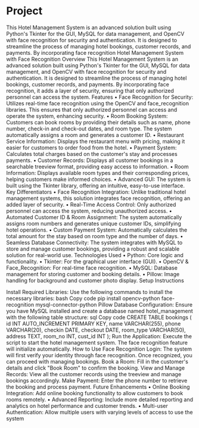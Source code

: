 # Project

This Hotel Management System is an advanced solution built using Python's Tkinter for the GUI, MySQL for data management, and OpenCV with face recognition for security and authentication. It is designed to streamline the process of managing hotel bookings, customer records, and payments. By incorporating face recognition Hotel Management System with Face Recognition Overview This Hotel Management System is an advanced solution built using Python's Tkinter for the GUI, MySQL for data management, and OpenCV with face recognition for security and authentication. It is designed to streamline the process of managing hotel bookings, customer records, and payments. By incorporating face recognition, it adds a layer of security, ensuring that only authorized personnel can access the system. Features • Face Recognition for Security: Utilizes real-time face recognition using the OpenCV and face_recognition libraries. This ensures that only authorized personnel can access and operate the system, enhancing security. • Room Booking System: Customers can book rooms by providing their details such as name, phone number, check-in and check-out dates, and room type. The system automatically assigns a room and generates a customer ID. • Restaurant Service Information: Displays the restaurant menu with pricing, making it easier for customers to order food from the hotel. • Payment System: Calculates total charges based on the customer's stay and processes payments. • Customer Records: Displays all customer bookings in a searchable treeview format, providing easy access to information. • Room Information: Displays available room types and their corresponding prices, helping customers make informed choices. • Advanced GUI: The system is built using the Tkinter library, offering an intuitive, easy-to-use interface. Key Differentiators • Face Recognition Integration: Unlike traditional hotel management systems, this solution integrates face recognition, offering an added layer of security. • Real-Time Access Control: Only authorized personnel can access the system, reducing unauthorized access. • Automated Customer ID & Room Assignment: The system automatically assigns room numbers and generates unique customer IDs, simplifying hotel operations. • Custom Payment System: Automatically calculates the total amount for the stay based on room type and the number of days. • Seamless Database Connectivity: The system integrates with MySQL to store and manage customer bookings, providing a robust and scalable solution for real-world use. Technologies Used • Python: Core logic and functionality. • Tkinter: For the graphical user interface (GUI). • OpenCV & Face_Recognition: For real-time face recognition. • MySQL: Database management for storing customer and booking details. • Pillow: Image handling for background and customer photo display. Setup Instructions

Install Required Libraries: Use the following commands to install the necessary libraries: bash Copy code pip install opencv-python face-recognition mysql-connector-python Pillow
Database Configuration: Ensure you have MySQL installed and create a database named hotel_management with the following table structure: sql Copy code CREATE TABLE bookings ( id INT AUTO_INCREMENT PRIMARY KEY, name VARCHAR(255), phone VARCHAR(20), checkin DATE, checkout DATE, room_type VARCHAR(50), address TEXT, room_no INT, cust_id INT );
Run the Application: Execute the script to start the hotel management system. The face recognition feature will initialize automatically. How to Use
Face Recognition Login: The system will first verify your identity through face recognition. Once recognized, you can proceed with managing bookings.
Book a Room: Fill in the customer's details and click "Book Room" to confirm the booking.
View and Manage Records: View all the customer records using the treeview and manage bookings accordingly.
Make Payment: Enter the phone number to retrieve the booking and process payment. Future Enhancements • Online Booking Integration: Add online booking functionality to allow customers to book rooms remotely. • Advanced Reporting: Include more detailed reporting and analytics on hotel performance and customer trends. • Multi-user Authentication: Allow multiple users with varying levels of access to use the system
